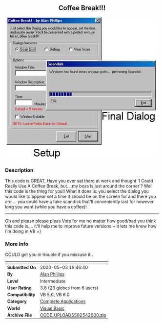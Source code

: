 ﻿<div align="center">

## Coffee Break\!\!\!

<img src="PIC200054164596144.jpg">
</div>

### Description

This code is GREAT, Have you ever sat there at work and thought 'I Could Really Use A Coffee Break, but....my boss is just around the corner'? Well this code is the thing for you!! What it does is: you select the dialog you would like to appear set a time it should be on the screen for and there you are.... you could have a fake scandisk that'll conveniently last for however long you want (while you have a coffee)!

----

Oh and please please pleas Vote for me no matter how good/bad you think this code is.... it'll help me to improve future versions + it lets me know how i'm doing in VB =)
 
### More Info
 
COULD get you in trouble if you missuse it..


<span>             |<span>
---                |---
**Submitted On**   |2000-05-03 19:46:40
**By**             |[Alan Phillips](https://github.com/Planet-Source-Code/PSCIndex/blob/master/ByAuthor/alan-phillips.md)
**Level**          |Intermediate
**User Rating**    |3.8 (23 globes from 6 users)
**Compatibility**  |VB 5\.0, VB 6\.0
**Category**       |[Complete Applications](https://github.com/Planet-Source-Code/PSCIndex/blob/master/ByCategory/complete-applications__1-27.md)
**World**          |[Visual Basic](https://github.com/Planet-Source-Code/PSCIndex/blob/master/ByWorld/visual-basic.md)
**Archive File**   |[CODE\_UPLOAD5502542000\.zip](https://github.com/Planet-Source-Code/alan-phillips-coffee-break__1-7814/archive/master.zip)








